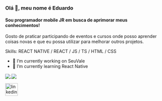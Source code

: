 ### Olá 👋, meu nome é Eduardo
#### Sou programador mobile JR em busca de aprimorar meus conhecimentos!

Gosto de praticar participando de eventos e cursos onde posso aprender coisas novas e que eu possa utilizar para melhorar outros projetos.

Skills: REACT NATIVE / REACT / JS / TS / HTML / CSS 

- 🔭 I’m currently working on SeuVale 
- 🌱 I’m currently learning React Native 

<a href="https://github.com/EduBarrros/github-readme-stats">
  <img align="center" src="https://github-readme-stats.vercel.app/api/pin/?username=EduBarrros" />
</a>
<a href="https://github.com/EduBarrros/convoychat">
  <img align="center" src="https://github-readme-stats.vercel.app/api/pin/?username=EduBarrros" />
</a>


[<img src='https://cdn.jsdelivr.net/npm/simple-icons@3.0.1/icons/linkedin.svg' alt='linkedin' height='40'>](https://www.linkedin.com/in/eduardo-de-oliveira-barros-b5a2491b5/)  


